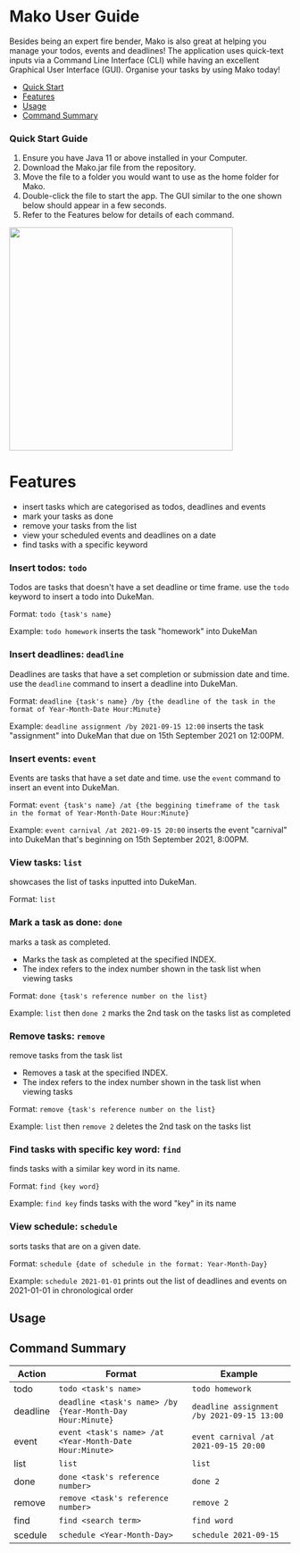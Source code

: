 # Mako User Guide
Besides being an expert fire bender, Mako is also great at helping you manage your todos, events and deadlines! The application uses quick-text inputs via a Command Line Interface (CLI) while having an excellent Graphical User Interface (GUI). Organise your tasks by using Mako today! 

* [Quick Start](#quick-start-guide)
* [Features](#features)
* [Usage](#usage)
* [Command Summary](#command-summary)

### Quick Start Guide

1. Ensure you have Java 11 or above installed in your Computer.
2. Download the Mako.jar file from the repository.
3. Move the file to a folder you would want to use as the home folder for Mako.
4. Double-click the file to start the app. The GUI similar to the one shown below should appear in a few seconds.
5. Refer to the Features below for details of each command.

<img src="https://domszy.github.io/ip/Ui.png" width="400" >

# Features 
* insert tasks which are categorised as todos, deadlines and events
* mark your tasks as done
* remove your tasks from the list 
* view your scheduled events and deadlines on a date 
* find tasks with a specific keyword

### Insert todos: `todo`
Todos are tasks that doesn't have a set deadline or time frame. use the `todo` keyword to insert a todo into DukeMan. 

Format: `todo {task's name}`

Example: `todo homework` inserts the task "homework" into DukeMan


### Insert deadlines: `deadline`
Deadlines are tasks that have a set completion or submission date and time. use the `deadline` command to insert a deadline into DukeMan.

Format: `deadline {task's name} /by {the deadline of the task in the format of Year-Month-Date Hour:Minute}`

Example: `deadline assignment /by 2021-09-15 12:00` inserts the task "assignment" into DukeMan that due on 15th September 2021 on 12:00PM.


### Insert events: `event`
Events are tasks that have a set date and time. use the `event` command to insert an event into DukeMan.

Format: `event {task's name} /at {the beggining timeframe of the task in the format of Year-Month-Date Hour:Minute}`

Example: `event carnival /at 2021-09-15 20:00` inserts the event "carnival" into DukeMan that's beginning on 15th September 2021, 8:00PM.


### View tasks: `list`
showcases the list of tasks inputted into DukeMan. 

Format: `list`


### Mark a task as done: `done`
marks a task as completed. 
* Marks the task as completed at the specified INDEX.
* The index refers to the index number shown in the task list when viewing tasks

Format: `done {task's reference number on the list}`

Example: `list` then `done 2` marks the 2nd task on the tasks list as completed


### Remove tasks: `remove`
remove tasks from the task list
* Removes a task at the specified INDEX.
* The index refers to the index number shown in the task list when viewing tasks

Format: `remove {task's reference number on the list}`

Example: `list` then `remove 2` deletes the 2nd task on the tasks list


### Find tasks with specific key word: `find`
finds tasks with a similar key word in its name. 

Format: `find {key word}`

Example: `find key` finds tasks with the word "key" in its name


### View schedule: `schedule`
sorts tasks that are on a given date.

Format: `schedule {date of schedule in the format: Year-Month-Day}`

Example: `schedule 2021-01-01` prints out the list of deadlines and events on 2021-01-01 in chronological order

## Usage

## Command Summary
| Action | Format | Example |
| ------------ | ------------- | ------------- |
| todo | `todo <task's name>` | `todo homework` |
| deadline | `deadline <task's name> /by {Year-Month-Day Hour:Minute}` | `deadline assignment /by 2021-09-15 13:00` |
| event | `event <task's name> /at <Year-Month-Date Hour:Minute>` | `event carnival /at 2021-09-15 20:00` |
| list | `list` | `list` |
| done | `done <task's reference number>` | `done 2` |
| remove | `remove <task's reference number>` | `remove 2` |
| find | `find <search term>` | `find word` |
| scedule | `schedule <Year-Month-Day>` | `schedule 2021-09-15` |
